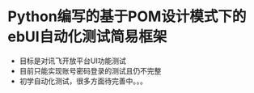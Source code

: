 # Python编写的基于POM设计模式下的ebUI自动化测试简易框架
- 目标是对讯飞开放平台UI功能测试
- 目前只能实现账号密码登录的测试且仍不完整
- 初学自动化测试，很多方面待完善中。。。
